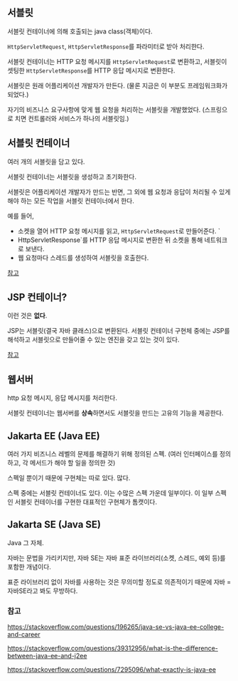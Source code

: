 ## 서블릿

서블릿 컨테이너에 의해 호출되는 java class(객체)이다.

`HttpServletRequest`, `HttpServletResponse`를 파라미터로 받아 처리한다.

서블릿 컨테이너는 HTTP 요청 메시지를 `HttpServletRequest`로 변환하고, 서블릿이 셋팅한 `HttpServletResponse`를 HTTP 응답 메시지로 변환한다.

서블릿은 원래 어플리케이션 개발자가 만든다. (물론 지금은 이 부분도 프레임워크화가 되었다.)

자기의 비즈니스 요구사항에 맞게 웹 요청을 처리하는 서블릿을 개발했었다. (스프링으로 치면 컨트롤러와 서비스가 하나의 서블릿임.)

## 서블릿 컨테이너

여러 개의 서블릿을 담고 있다.

서블릿 컨테이너는 서블릿을 생성하고 초기화한다.

서블릿은 어플리케이션 개발자가 만드는 반면, 그 외에 웹 요청과 응답이 처리될 수 있게 해야 하는 모든 작업을 서블릿 컨테이너에서 한다. 

예를 들어,
- 소켓을 열어 HTTP 요청 메시지를 읽고, `HttpServletRequest`로 만들어준다. `
- HttpServletResponse`를 HTTP 응답 메시지로 변환한 뒤 소켓을 통해 네트워크로 보낸다.
- 웹 요청마다 스레드를 생성하여 서블릿을 호출한다.

[참고](https://stackoverflow.com/questions/6719004/in-simple-terms-what-is-a-servlet-container)

## JSP 컨테이너?

이런 것은 **없다**. 

JSP는 서블릿(결국 자바 클래스)으로 변환된다. 
서블릿 컨테이너 구현체 중에는 JSP를 해석하고 서블릿으로 만들어줄 수 있는 엔진을 갖고 있는 것이 있다.

[참고](https://stackoverflow.com/questions/10680332/jsp-container-vs-servlet-container)

## 웹서버

http 요청 메시지, 응답 메시지를 처리한다.

서블릿 컨테이너는 웹서버를 **상속**하면서도 서블릿을 만드는 고유의 기능을 제공한다.

## Jakarta EE (Java EE)

여러 가지 비즈니스 레벨의 문제를 해결하기 위해 정의된 스펙. (여러 인터페이스를 정의하고, 각 메서드가 해야 할 일을 정의한 것)

스펙일 뿐이기 때문에 구현체는 따로 있다. 많다.

스펙 중에는 서블릿 컨테이너도 있다. 이는 수많은 스펙 가운데 일부이다.
이 일부 스펙인 서블릿 컨테이너를 구현한 대표적인 구현체가 톰캣이다.

## Jakarta SE (Java SE)

Java 그 자체. 

자바는 문법을 가리키지만, 자바 SE는 자바 표준 라이브러리(소켓, 스레드, 예외 등)를 포함한 개념이다. 

표준 라이브러리 없이 자바를 사용하는 것은 무의미할 정도로 의존적이기 때문에 자바 = 자바SE라고 봐도 무방하다.

### 참고

https://stackoverflow.com/questions/196265/java-se-vs-java-ee-college-and-career

https://stackoverflow.com/questions/39312956/what-is-the-difference-between-java-ee-and-j2ee

https://stackoverflow.com/questions/7295096/what-exactly-is-java-ee
